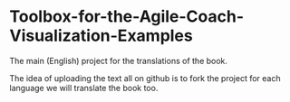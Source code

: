 # Toolbox-for-the-Agile-Coach-Visualization-Examples
The main (English) project for the translations of the book. 

The idea of uploading the text all on github is to fork the project for each language we will translate the book too.


